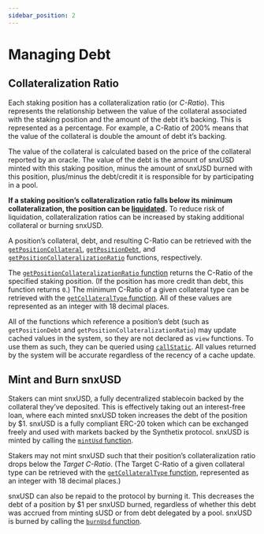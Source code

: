 ```yaml
---
sidebar_position: 2
---
```


# Managing Debt

## Collateralization Ratio

Each staking position has a collateralization ratio (or _C-Ratio_). This represents the relationship between the value of the collateral associated with the staking position and the amount of the debt it’s backing. This is represented as a percentage. For example, a C-Ratio of 200% means that the value of the collateral is double the amount of debt it’s backing.

The value of the collateral is calculated based on the price of the collateral reported by an oracle. The value of the debt is the amount of snxUSD minted with this staking position, minus the amount of snxUSD burned with this position, plus/minus the debt/credit it is responsible for by participating in a pool.

**If a staking position’s collateralization ratio falls below its minimum collateralization, the position can be [liquidated](/staking-positions/liquidations).** To reduce risk of liquidation, collateralization ratios can be increased by staking additional collateral or burning snxUSD.

A position’s collateral, debt, and resulting C-Ratio can be retrieved with the [`getPositionCollateral`](/technical-reference/smart-contracts#getpositioncollateral), [`getPositionDebt`](/technical-reference/smart-contracts#getpositiondebt), and [`getPositionCollateralizationRatio`](/technical-reference/smart-contracts#getpositioncollateralizationratio) functions, respectively.

The [`getPositionCollateralizationRatio` function](/technical-reference/smart-contracts#getpositioncollateralizationratio) returns the C-Ratio of the specified staking position. (If the position has more credit than debt, this function returns `0`.) The minimum C-Ratio of a given collateral type can be retrieved with the [`getCollateralType` function](/technical-reference/smart-contracts#getcollateraltype). All of these values are represented as an integer with 18 decimal places.

All of the functions which reference a position’s debt (such as `getPositionDebt` and `getPositionCollateralizationRatio`) may update cached values in the system, so they are not declared as `view` functions. To use them as such, they can be queried using [`callStatic`](https://docs.ethers.io/v5/single-page/#/v5/api/contract/contract/-%23-contract-callStatic). All values returned by the system will be accurate regardless of the recency of a cache update.

## Mint and Burn snxUSD

Stakers can mint snxUSD, a fully decentralized stablecoin backed by the collateral they’ve deposited. This is effectively taking out an interest-free loan, where each minted snxUSD token increases the debt of the position by $1. snxUSD is a fully compliant ERC-20 token which can be exchanged freely and used with markets backed by the Synthetix protocol. snxUSD is minted by calling the [`mintUsd` function](/technical-reference/smart-contracts#mintusd).

Stakers may not mint snxUSD such that their position’s collateralization ratio drops below the _Target C-Ratio_. (The Target C-Ratio of a given collateral type can be retrieved with the [`getCollateralType` function](/technical-reference/smart-contracts#getcollateraltype), represented as an integer with 18 decimal places.)

snxUSD can also be repaid to the protocol by burning it. This decreases the debt of a position by $1 per snxUSD burned, regardless of whether this debt was accrued from minting sUSD or from debt delegated by a pool. snxUSD is burned by calling the [`burnUsd` function](/technical-reference/smart-contracts#burnusd).
